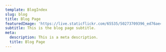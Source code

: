 ```yaml
---
template: BlogIndex
slug: blog
title: Blog Page
featuredImage: 'https://live.staticflickr.com/65535/50273709396_ed76ae49be_b.jpg'
subtitle: This is the blog page subtitle.
meta:
  description: This is a meta description.
  title: Blog Page
---
```

